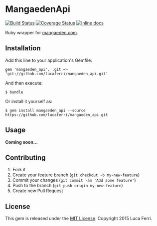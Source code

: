 # MangaedenApi

[![Build Status](https://travis-ci.org/lucaferri/mangaeden_api.svg?branch=master)](https://travis-ci.org/lucaferri/mangaeden_api)
[![Coverage Status](https://img.shields.io/coveralls/lucaferri/mangaeden_api.svg)](https://coveralls.io/r/lucaferri/mangaeden_api)
[![Inline docs](https://inch-ci.org/github/lucaferri/mangaeden_api.svg?branch=master)](https://inch-ci.org/github/lucaferri/mangaeden_api.svg?branch=master)

Ruby wrapper for [mangaeden.com](http://mangaeden.com/).

## Installation

Add this line to your application's Gemfile:

	gem 'mangaeden_api', :git => 'git://github.com/lucaferri/mangaeden_api.git'

And then execute:

	$ bundle

Or install it yourself as:

	$ gem install mangaeden_api --source https://github.com/lucaferri/mangaeden_api.git

## Usage

**Coming soon...**

## Contributing

1. Fork it
2. Create your feature branch (`git checkout -b my-new-feature`)
3. Commit your changes (`git commit -am 'Add some feature'`)
4. Push to the branch (`git push origin my-new-feature`)
5. Create new Pull Request

## License

This gem is released under the [MIT License](http://www.opensource.org/licenses/MIT).
Copyright 2015 Luca Ferri.
